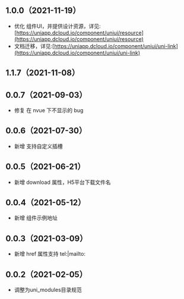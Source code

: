 ## 1.0.0（2021-11-19）

-   优化 组件UI，并提供设计资源，详见:[https://uniapp.dcloud.io/component/uniui/resource](https://uniapp.dcloud.io/component/uniui/resource)
-   文档迁移，详见:[https://uniapp.dcloud.io/component/uniui/uni-link](https://uniapp.dcloud.io/component/uniui/uni-link)

## 1.1.7（2021-11-08）

## 0.0.7（2021-09-03）

-   修复 在 nvue 下不显示的 bug

## 0.0.6（2021-07-30）

-   新增 支持自定义插槽

## 0.0.5（2021-06-21）

-   新增 download 属性，H5平台下载文件名

## 0.0.4（2021-05-12）

-   新增 组件示例地址

## 0.0.3（2021-03-09）

-   新增 href 属性支持 tel:|mailto:

## 0.0.2（2021-02-05）

-   调整为uni_modules目录规范
